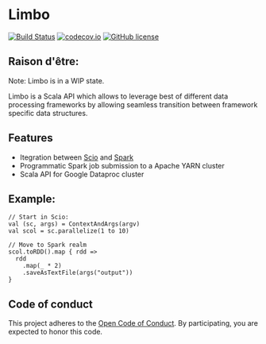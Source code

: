 Limbo
=====

[![Build Status](https://travis-ci.org/spotify/limbo.svg?branch=master)](https://travis-ci.org/spotify/limbo)
[![codecov.io](https://codecov.io/github/spotify/limbo/coverage.svg?branch=master)](https://codecov.io/github/spotify/limbo?branch=master)
[![GitHub license](https://img.shields.io/github/license/spotify/limbo.svg)](./LICENSE)

## Raison d'être:

Note: Limbo is in a WIP state.

Limbo is a Scala API which allows to leverage best of different data processing frameworks by
allowing seamless transition between framework specific data structures.

## Features

- Itegration between [Scio](https://github.com/spotify/scio) and [Spark](https://github.com/apache/spark)
- Programmatic Spark job submission to a Apache YARN cluster
- Scala API for Google Dataproc cluster

## Example:

```
// Start in Scio:
val (sc, args) = ContextAndArgs(argv)
val scol = sc.parallelize(1 to 10)

// Move to Spark realm
scol.toRDD().map { rdd =>
  rdd
    .map(_ * 2)
    .saveAsTextFile(args("output"))
}
```

## Code of conduct

This project adheres to the [Open Code of Conduct](https://github.com/spotify/code-of-conduct/blob/master/code-of-conduct.md).
By participating, you are expected to honor this code.
